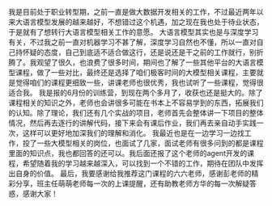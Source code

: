 我是目前处于职业转型期，之前一直是做大数据开发相关的工作，不过最近两年以来大语言模型发展的越来越好，不想错过这个机遇，加之现在我也处于待业状态，于是就有了想转行大语言模型相关工作的意愿。
大语言模型其实也是与深度学习有关，不过我之前一直对机器学习不甚了解，深度学习自然也不懂，所以一直对自己持怀疑的态度，自己到底适不适合做这行，还是说还是干之前的工作就行，别折腾了。我观望了很久，也浪费了很多时间，期间也了解了一些其他平台的大语言模型课程，做了一些对比，最终还是选择了咱们极客时间的大模型相关课程，主要就是觉得咱们的课程更细致一些，讲课老师也很优秀，我也试听了一些课程，觉得很适合我。
我是报的6月份的训练营，到现在两个多月了，收获也还是挺大的。除了课程相关的知识之外，老师也会讲很多可能在书本上不容易学到的东西，拓展我们的认知。除了理论，我们还有几个实战的项目，老师首先会整体讲一下项目的整体情况，然后再去逐行的讲解代码，接下来会有课后作业，我们再去亲自动手实践一次，这样可以更好地加深我们的理解和消化。
我最近也是在一边学习一边找工作，投了一些大模型相关的岗位，也面试了几家，面试老师有很多问到的都是课程里面的知识点，我也都回答的还可以。我后面还报了这个老师的agent开发的课程，希望随着我的学习越来越深入，可以找到一个不错的工作，期待在团队中发挥出自身的价值。
最后，我要感谢给我推荐这门课程的六六老师，感谢彭老师的精彩分享，班主任萌萌老师每一次的上课提醒，还有助教老师方华的每一次解疑答惑，感谢大家！